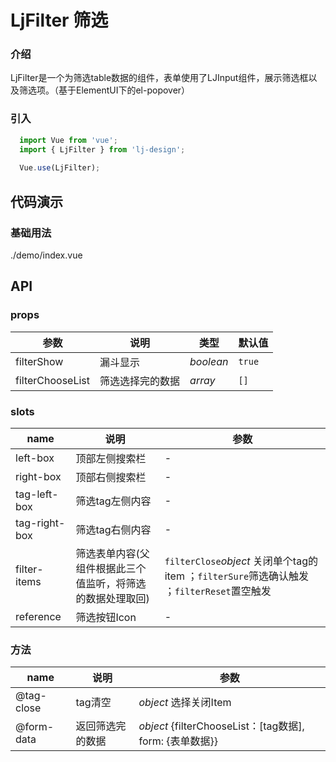 # LjFilter 筛选

### 介绍
LjFilter是一个为筛选table数据的组件，表单使用了LJInput组件，展示筛选框以及筛选项。（基于ElementUI下的el-popover）
### 引入

```js
  import Vue from 'vue';
  import { LjFilter } from 'lj-design';
  
  Vue.use(LjFilter);
```

## 代码演示

### 基础用法

<demo-code>./demo/index.vue</demo-code>

## API

### props

| 参数 | 说明 | 类型 |  默认值 |
|------|------|-----|---------|
| filterShow | 漏斗显示 | _boolean_ | `true` |
| filterChooseList | 筛选选择完的数据 | _array_ | `[]` |

### slots

| name | 说明 | 参数 |
|------|------|-----|
| left-box | 顶部左侧搜索栏 | - |
| right-box | 顶部右侧搜索栏 | - |
| tag-left-box | 筛选tag左侧内容 | - |
| tag-right-box | 筛选tag右侧内容 | - |
| filter-items | 筛选表单内容(父组件根据此三个值监听，将筛选的数据处理取回)| `filterClose`_object_ 关闭单个tag的item ；`filterSure`筛选确认触发 ；`filterReset`置空触发 | `filterClose`_string_  |
| reference | 筛选按钮Icon | - |

### 方法

| name | 说明 | 参数 | 
|------|------|-----|
| @tag-close | tag清空 | _object_ 选择关闭Item |
| @form-data | 返回筛选完的数据 | _object_ {filterChooseList：[tag数据], form: {表单数据}} |